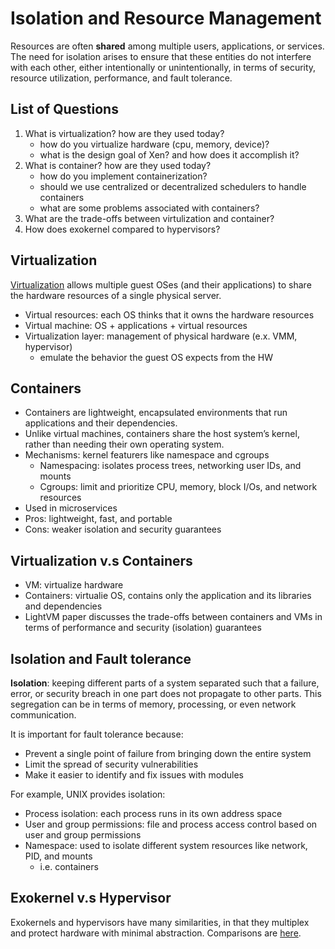# Isolation and Resource Management 
Resources are often **shared** among multiple users, applications, or services. The need for isolation arises to ensure that these entities do not interfere with each other, either intentionally or unintentionally, in terms of security, resource utilization, performance, and fault tolerance. 

## List of Questions 
1. What is virtualization? how are they used today?
   - how do you virtualize hardware (cpu, memory, device)?
   - what is the design goal of Xen? and how does it accomplish it? 
2. What is container? how are they used today?
   - how do you implement containerization?
   - should we use centralized or decentralized schedulers to handle containers 
   - what are some problems associated with containers? 
3. What are the trade-offs between virtulization and container?
4. How does exokernel compared to hypervisors?

## Virtualization 
[Virtualization](https://github.com/lynnliu030/os-prelim/blob/main/cluster_computing/virtualization.md) allows multiple guest OSes (and their applications) to share the hardware resources of a single physical server. 

* Virtual resources: each OS thinks that it owns the hardware resources
* Virtual machine: OS + applications + virtual resources
* Virtualization layer: management of physical hardware (e.x. VMM, hypervisor)
    *  emulate the behavior the guest OS expects from the HW  

## Containers 
* Containers are lightweight, encapsulated environments that run applications and their dependencies.
* Unlike virtual machines, containers share the host system’s kernel, rather than needing their own operating system.
* Mechanisms: kernel featurers like namespace and cgroups 
    *  Namespacing: isolates process trees, networking user IDs, and mounts
    *  Cgroups: limit and prioritize CPU, memory, block I/Os, and network resources
*  Used in microservices
*  Pros: lightweight, fast, and portable 
*  Cons: weaker isolation and security guarantees 

## Virtualization v.s Containers
* VM: virtualize hardware
* Containers: virtualie OS, contains only the application and its libraries and dependencies
* LightVM paper discusses the trade-offs between containers and VMs in terms of performance and security (isolation) guarantees

## Isolation and Fault tolerance 
**Isolation**: keeping different parts of a system separated such that a failure, error, or security breach in one part does not propagate to other parts. This segregation can be in terms of memory, processing, or even network communication.

It is important for fault tolerance because:
* Prevent a single point of failure from bringing down the entire system
* Limit the spread of security vulnerabilities
* Make it easier to identify and fix issues with modules

For example, UNIX provides isolation:
* Process isolation: each process runs in its own address space
* User and group permissions: file and process access control based on user and group permissions
* Namespace: used to isolate different system resources like network, PID, and mounts
   *  i.e. containers  

## Exokernel v.s Hypervisor 
Exokernels and hypervisors have many similarities, in that they multiplex and protect hardware with minimal abstraction. Comparisons are [here](https://github.com/lynnliu030/os-prelim/blob/main/cluster_computing/exokernel_vs_hypervisor.md). 
